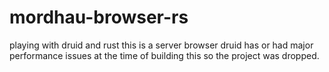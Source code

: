 # mordhau-browser-rs

playing with druid and rust
this is a server browser
druid has or had major performance issues at the time of building this so the project was dropped.
